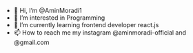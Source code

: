 - 👋 Hi, I’m @AminMoradi1
- 👀 I’m interested in Programming
- 🌱 I’m currently learning frontend developer react.js
- 📫 How to reach me my instagram  @aminmoradi-official and @gmail.com

<!---
AminMoradi1/AminMoradi1 is a ✨ special ✨ repository because its `README.md` (this file) appears on your GitHub profile.
You can click the Preview link to take a look at your changes.
--->
